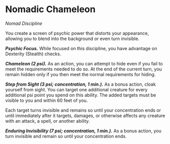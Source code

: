 # Nomadic Chameleon
*Nomad Discipline*

You create a screen of psychic power that distorts your appearance, allowing you to blend into the background or even turn invisible.

***Psychic Focus.*** While focused on this discipline, you have advantage on Dexterity (Stealth) checks.

***Chameleon (2 psi).*** As an action, you can attempt to hide even if you fail to meet the requirements needed to do so. At the end of the current turn, you remain hidden only if you then meet the normal requirements for hiding.

***Step from Sight (3 psi; concentration, 1 min.).*** As a bonus action, cloak yourself from sight. You can target one additional creature for every additional psi point you spend on this ability. The added targets must be visible to you and within 60 feet of you.

Each target turns invisible and remains so until your concentration ends or until immediately after it targets, damages, or otherwise affects any creature with an attack, a spell, or another ability.

***Enduring Invisibility (7 psi; concentration, 1 min.).*** As a bonus action, you turn invisible and remain so until your concentration ends.
